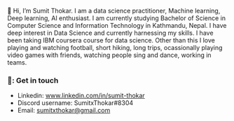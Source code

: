👋 Hi, I’m Sumit Thokar. I am a data science practitioner, Machine learning, Deep learning, AI enthusiast. I am currently studying Bachelor of Science in Computer Science and Information Technology in Kathmandu, Nepal. 
I have deep interest in Data Science and currently harnessing my skills. I have been taking IBM coursera course for data science. Other than this I love playing and watching football, short hiking, long trips, ocassionally playing video games with friends, watching people sing and dance, working in teams.

### 💬: Get in touch
- Linkedin: www.linkedin.com/in/sumit-thokar
- Discord username: SumitxThokar#8304
- Email: sumitxthokar@gmail.com
